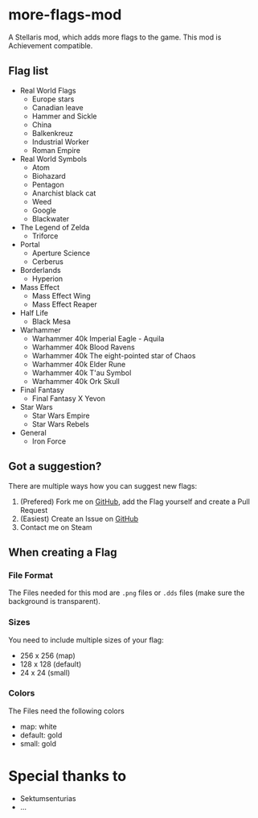 # more-flags-mod
A Stellaris mod, which adds more flags to the game.
This mod is Achievement compatible.



## Flag list
- Real World Flags
  - Europe stars
  - Canadian leave
  - Hammer and Sickle
  - China
  - Balkenkreuz
  - Industrial Worker
  - Roman Empire
- Real World Symbols
    - Atom
    - Biohazard
    - Pentagon
    - Anarchist black cat
    - Weed
    - Google
    - Blackwater
- The Legend of Zelda
    - Triforce
- Portal
    - Aperture Science
    - Cerberus
- Borderlands
    - Hyperion
- Mass Effect
    - Mass Effect Wing
    - Mass Effect Reaper
- Half Life
    - Black Mesa
- Warhammer
    - Warhammer 40k Imperial Eagle - Aquila
    - Warhammer 40k Blood Ravens
    - Warhammer 40k The eight-pointed star of Chaos
    - Warhammer 40k Elder Rune
    - Warhammer 40k T'au Symbol
    - Warhammer 40k Ork Skull
- Final Fantasy
    - Final Fantasy X Yevon
- Star Wars
    - Star Wars Empire
    - Star Wars Rebels
- General
    - Iron Force



## Got a suggestion?

There are multiple ways how you can suggest new flags:
1. (Prefered) Fork me on [GitHub](https://github.com/mobergmann/more-flags-mod/issues), add the Flag yourself and create a Pull Request
2. (Easiest) Create an Issue on [GitHub](https://github.com/mobergmann/more-flags-mod/issues)
3. Contact me on Steam



## When creating a Flag

### File Format
The Files needed for this mod are `.png` files or `.dds` files (make sure the background is transparent).

### Sizes
You need to include multiple sizes of your flag:
- 256 x 256 (map)
- 128 x 128 (default)
- 24 x 24 (small)

### Colors
The Files need the following colors
- map: white
- default: gold
- small: gold



# Special thanks to

- Sektumsenturias
- …
